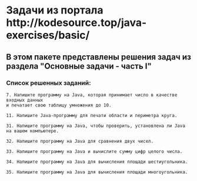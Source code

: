 <h1>Задачи из портала http://kodesource.top/java-exercises/basic/</h1>

## В этом пакете представлены решения задач из раздела "Основные задачи - часть I" ##

### Cписок  решенных заданий: ###
    
    7. Напишите программу на Java, которая принимает число в качестве входных данных
    и печатает свою таблицу умножения до 10.
    
    11. Напишите Java-программу для печати области и периметра круга.

    31. Напишите программу на Java, чтобы проверить, установлена ли Java на вашем компьютере.

    32. Напишите программу на Java для сравнения двух чисел.

    33. Напишите программу на Java и вычислите сумму цифр целого числа.

    34. Напишите программу на Java для вычисления площади шестиугольника. 

    35. Напишите программу на Java для вычисления площади многоугольника.